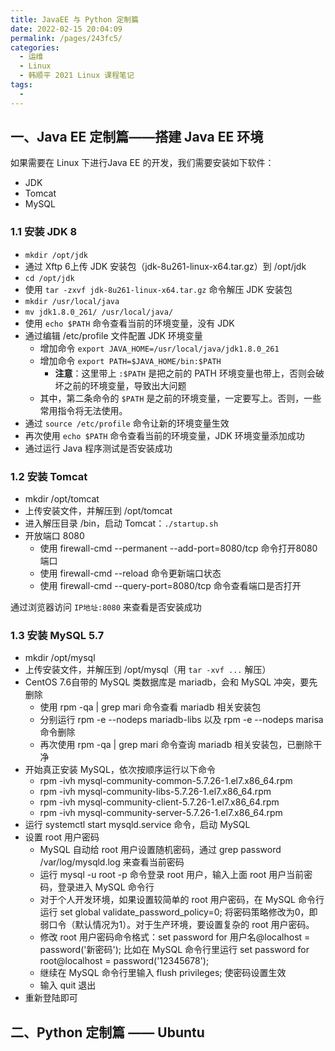 ```yaml
---
title: JavaEE 与 Python 定制篇
date: 2022-02-15 20:04:09
permalink: /pages/243fc5/
categories:
  - 运维
  - Linux
  - 韩顺平 2021 Linux 课程笔记
tags:
  - 
---
```


## 一、Java EE 定制篇——搭建 Java EE 环境

如果需要在 Linux 下进行Java EE 的开发，我们需要安装如下软件：

- JDK
- Tomcat
- MySQL

### 1.1 安装 JDK 8

- `mkdir /opt/jdk`
- 通过 Xftp 6上传 JDK 安装包（jdk-8u261-linux-x64.tar.gz）到 /opt/jdk
- `cd /opt/jdk`
- 使用 `tar -zxvf jdk-8u261-linux-x64.tar.gz` 命令解压 JDK 安装包
- `mkdir /usr/local/java`
- `mv jdk1.8.0_261/ /usr/local/java/`
- 使用 `echo $PATH` 命令查看当前的环境变量，没有 JDK
- 通过编辑 /etc/profile 文件配置 JDK 环境变量
  - 增加命令 `export JAVA_HOME=/usr/local/java/jdk1.8.0_261`
  - 增加命令 `export PATH=$JAVA_HOME/bin:$PATH`
    - **注意**：这里带上 `:$PATH` 是把之前的 PATH 环境变量也带上，否则会破坏之前的环境变量，导致出大问题
  - 其中，第二条命令的 `$PATH` 是之前的环境变量，一定要写上。否则，一些常用指令将无法使用。
- 通过 `source /etc/profile` 命令让新的环境变量生效
- 再次使用 `echo $PATH` 命令查看当前的环境变量，JDK 环境变量添加成功
- 通过运行 Java 程序测试是否安装成功

### 1.2 安装 Tomcat

+ mkdir /opt/tomcat
+ 上传安装文件，并解压到 /opt/tomcat
+ 进入解压目录 /bin，启动 Tomcat：`./startup.sh`
+ 开放端口 8080
  + 使用 firewall-cmd --permanent --add-port=8080/tcp 命令打开8080端口
  + 使用 firewall-cmd --reload 命令更新端口状态
  + 使用 firewall-cmd --query-port=8080/tcp 命令查看端口是否打开

通过浏览器访问 `IP地址:8080` 来查看是否安装成功

### 1.3 安装 MySQL 5.7

+ mkdir /opt/mysql
+ 上传安装文件，并解压到 /opt/mysql（用 `tar -xvf ...` 解压）
+ CentOS 7.6自带的 MySQL 类数据库是 mariadb，会和 MySQL 冲突，要先删除
  + 使用 rpm -qa | grep mari 命令查看 mariadb 相关安装包
  + 分别运行 rpm -e --nodeps mariadb-libs 以及 rpm -e --nodeps marisa 命令删除
  + 再次使用 rpm -qa | grep mari 命令查询 mariadb 相关安装包，已删除干净
+ 开始真正安装 MySQL，依次按顺序运行以下命令
  - rpm -ivh mysql-community-common-5.7.26-1.el7.x86_64.rpm
  - rpm -ivh mysql-community-libs-5.7.26-1.el7.x86_64.rpm
  - rpm -ivh mysql-community-client-5.7.26-1.el7.x86_64.rpm
  - rpm -ivh mysql-community-server-5.7.26-1.el7.x86_64.rpm
+ 运行 systemctl start mysqld.service 命令，启动 MySQL
+ 设置 root 用户密码
  + MySQL 自动给 root 用户设置随机密码，通过 grep password /var/log/mysqld.log 来查看当前密码
  + 运行 mysql -u root -p 命令登录 root 用户，输入上面 root 用户当前密码，登录进入 MySQL 命令行
  + 对于个人开发环境，如果设置较简单的 root 用户密码，在 MySQL 命令行运行 set global validate_password_policy=0; 将密码策略修改为0，即弱口令（默认情况为1）。对于生产环境，要设置复杂的 root 用户密码。
  + 修改 root 用户密码命令格式：set password for 用户名@localhost = password('新密码'); 比如在 MySQL 命令行里运行 set password for root@localhost = password('12345678');
  + 继续在 MySQL 命令行里输入 flush privileges; 使密码设置生效
  + 输入 quit 退出
+ 重新登陆即可

## 二、Python 定制篇 —— Ubuntu


